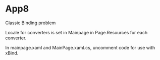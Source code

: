 # App8
Classic Binding problem

Locale for converters is set in Mainpage in Page.Resources for each converter.

In mainpage.xaml and MainPage.xaml.cs, uncomment code for use with xBind.
